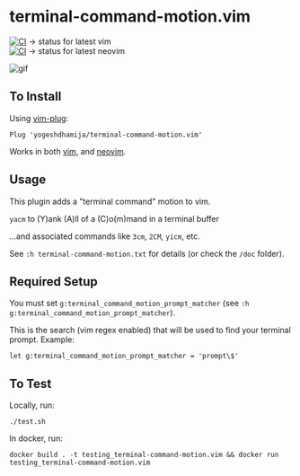 # terminal-command-motion.vim

[![CI](https://github.com/yogeshdhamija/terminal-command-motion.vim/actions/workflows/ci.yml/badge.svg)](https://github.com/yogeshdhamija/terminal-command-motion.vim/actions/workflows/ci.yml) -> status for latest vim  
[![CI](https://github.com/yogeshdhamija/terminal-command-motion.vim/actions/workflows/ci.yml/badge.svg)](https://github.com/yogeshdhamija/terminal-command-motion.vim/actions/workflows/ci.yml) -> status for latest neovim

![gif](https://user-images.githubusercontent.com/4468354/150797271-0293d84c-a9e7-4c89-a3e8-4b0a4e68ecca.gif)

## To Install
Using [vim-plug](https://github.com/junegunn/vim-plug):
```vim
Plug 'yogeshdhamija/terminal-command-motion.vim'
```

Works in both [vim](https://www.vim.org/), and [neovim](https://neovim.io/).

## Usage
This plugin adds a "terminal command" motion to vim.

`yacm` to (Y)ank (A)ll of a (C)o(m)mand in a terminal buffer

...and associated commands like `3cm`, `2CM`, `yicm`, etc.

See `:h terminal-command-motion.txt` for details (or check the `/doc` folder).

## Required Setup
You must set `g:terminal_command_motion_prompt_matcher` (see `:h g:terminal_command_motion_prompt_matcher`).

This is the search (vim regex enabled) that will be used to find your terminal prompt. Example:
```
let g:terminal_command_motion_prompt_matcher = 'prompt\$'
```

## To Test
Locally, run:
```
./test.sh
```
In docker, run:
```
docker build . -t testing_terminal-command-motion.vim && docker run testing_terminal-command-motion.vim
```
